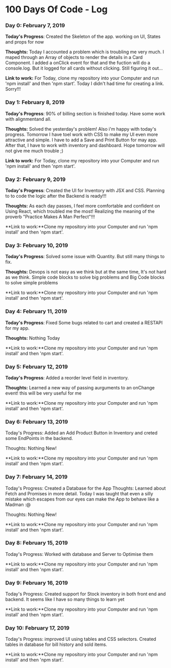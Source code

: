 # 100 Days Of Code - Log

### Day 0: February 7, 2019

**Today's Progress**: Created the Skeleton of the app. working on UI, States and props for now

**Thoughts:** Today I accounted a problem which is troubling me very much. I maped through an Array of objects to render the details in a Card Component. I added a onClick event for that and the fuction will do a console.log. But it logged for all cards without clicking. Still figuring it out...

**Link to work:** For Today, clone my repository into your Computer and run 'npm install' and then 'npm start'. Today I didn't had time for creating a link. Sorry!!!

### Day 1: February 8, 2019

**Today's Progress**: 90% of billing section is finished today. Have some work with alignmentand all.

**Thoughts:** Solved the yesterday's problem! Also i'm happy with today's progress. Tomorrow I have toel work with CSS to make my UI even more attractive and simple. I have to add a Save and Print Button for may app. After that, I have to work with inventory and dashboard. Hope tomorrow will not give me much trouble ;)

**Link to work:** For Today, clone my repository into your Computer and run 'npm install' and then 'npm start'.

### Day 2: February 9, 2019

**Today's Progress**: Created the UI for Inventory with JSX and CSS. Planning to to code the logic after the Backend is ready!!!

**Thoughts:** As each day passes, I feel more comfortable and confident on Using React, which troubled me the most! Realizing the meaning of the proverb "Practice Makes A Man Perfect"!!! 

**Link to work:**Clone my repository into your Computer and run 'npm install' and then 'npm start'.

### Day 3: February 10, 2019

**Today's Progress**: Solved some issue with Quantity. But still many things to fix.

**Thoughts:** Devops is not easy as we think but at the same time, It's not hard as we think. Simple code blocks to solve big problems and Big Code blocks to solve simple problems

**Link to work:**Clone my repository into your Computer and run 'npm install' and then 'npm start'.

### Day 4: February 11, 2019

**Today's Progress**: Fixed Some bugs related to cart and created a RESTAPI for my app.

**Thoughts:** Nothing Today

**Link to work:**Clone my repository into your Computer and run 'npm install' and then 'npm start'.

### Day 5: February 12, 2019

**Today's Progress**: Added a reorder level field in inventory.

**Thoughts:** Learned a new way of passing aurguments to an onChange event! this will be very useful for me

**Link to work:**Clone my repository into your Computer and run 'npm install' and then 'npm start'.

### Day 6: February 13, 2019
Today's Progress: Added an Add Product Button in Inventory and creted some EndPoints in the backend.

Thoughts: Nothing New!

**Link to work:**Clone my repository into your Computer and run 'npm install' and then 'npm start'.

### Day 7: February 14, 2019
Today's Progress: Created a Database for the App Thoughts: Learned about Fetch and Promises in more detail. Today I was taught that even a silly mistake which escapes from our eyes can make the App to behave like a Madman :@

Thoughts: Nothing New!

**Link to work:**Clone my repository into your Computer and run 'npm install' and then 'npm start'.

### Day 8: February 15, 2019
Today's Progress: Worked with database and Server to Optimise them

**Link to work:**Clone my repository into your Computer and run 'npm install' and then 'npm start'.

### Day 9: February 16, 2019
Today's Progress: Created support for Stock inventory in both front end and backend. It seems like I have so many things to learn yet

**Link to work:**Clone my repository into your Computer and run 'npm install' and then 'npm start'.

### Day 10: February 17, 2019
Today's Progress: improved UI using tables and CSS selectors. Created tables in database for bill history and sold items.

**Link to work:**Clone my repository into your Computer and run 'npm install' and then 'npm start'.
